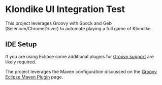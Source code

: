 # Klondike UI Integration Test
This project leverages Groovy with Spock and Geb (Selenium/ChromeDriver) to automate playing a full game of Klondike.

## IDE Setup
If you are using Eclipse some additional plugins for [Groovy support](https://github.com/groovy/groovy-eclipse/wiki) are likely required. 

The project leverages the Maven configuration discussed on the [Groovy Eclipse Maven Plugin](https://github.com/groovy/groovy-eclipse/wiki/Groovy-Eclipse-Maven-plugin) page.

